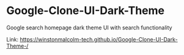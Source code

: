 # Google-Clone-UI-Dark-Theme

Google search homepage dark theme UI with search functionality

Link: https://winstonmalcolm-tech.github.io/Google-Clone-UI-Dark-Theme-/
